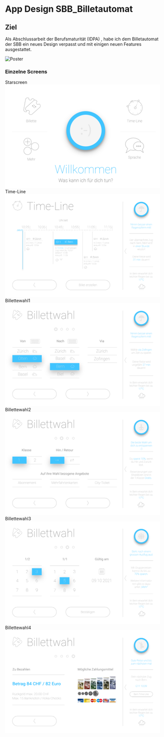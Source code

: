 # App Design SBB_Billetautomat

## Ziel
Als Abschlussarbeit der Berufsmaturität (IDPA) , habe ich dem Billetautomat der SBB ein neues Design verpasst und mit einigen neuen Features ausgestattet. 

![Poster](Poster.jpg)

### Einzelne Screens
Starscreen
![Starscreen](Startscreen.png)
Time-Line
![Time-Line](Time-Line.png)
Billettewahl1
![Billettewahl1](Billettewahl1.png)
Billettewahl2
![Billettewahl2](Billettewahl2.png)
Billettewahl3
![Billettewahl3](Billettewahl3.png)
Billettewahl4
![Billettewahl4](Billettewahl4.png)


